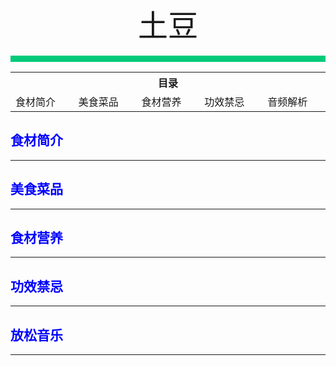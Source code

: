 <div align="center">
    <font face="黑体" size="8">土豆</font>
</div></br>
<div style="background-color: #00CA79;height: 10px"></div>

<table style="border:none;">
    <tr>
        <th colspan="5"style="border:none;width: 850px">
            目录
        </th>
    </tr>
    <tr style="width: 500px; border:none;">
        <td style="border:none">
        食材简介
        </td>
        <td style="border:none">
        美食菜品
        </td>
        <td style="border:none">
        食材营养
        </td>
        <td style="border:none">
        功效禁忌
        </td>
        <td style="border:none">
        音频解析
        </td>
    </tr>
</table>

## <font color="blue">食材简介</font>

---



## <font color="blue">美食菜品</font>

---

## <font color="blue">食材营养</font>

---

## <font color="blue">功效禁忌</font>

---

## <font color="blue">放松音乐</font>

---





<br>
<br>
<br>
<br>
<br>